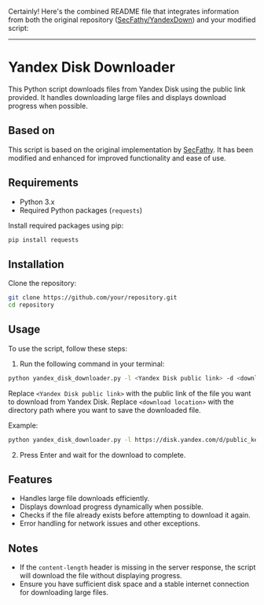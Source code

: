 Certainly! Here's the combined README file that integrates information from both the original repository ([SecFathy/YandexDown](https://github.com/SecFathy/YandexDown)) and your modified script:

---

# Yandex Disk Downloader

This Python script downloads files from Yandex Disk using the public link provided. It handles downloading large files and displays download progress when possible.

## Based on

This script is based on the original implementation by [SecFathy](https://github.com/SecFathy/YandexDown). It has been modified and enhanced for improved functionality and ease of use.

## Requirements

- Python 3.x
- Required Python packages (`requests`)

Install required packages using pip:
```bash
pip install requests
```

## Installation

Clone the repository:
```bash
git clone https://github.com/your/repository.git
cd repository
```

## Usage

To use the script, follow these steps:

1. Run the following command in your terminal:

```bash
python yandex_disk_downloader.py -l <Yandex Disk public link> -d <download location>
```

Replace `<Yandex Disk public link>` with the public link of the file you want to download from Yandex Disk.
Replace `<download location>` with the directory path where you want to save the downloaded file.

Example:
```bash
python yandex_disk_downloader.py -l https://disk.yandex.com/d/public_key123 -d /path/to/save/location
```

2. Press Enter and wait for the download to complete.

## Features

- Handles large file downloads efficiently.
- Displays download progress dynamically when possible.
- Checks if the file already exists before attempting to download it again.
- Error handling for network issues and other exceptions.

## Notes

- If the `content-length` header is missing in the server response, the script will download the file without displaying progress.
- Ensure you have sufficient disk space and a stable internet connection for downloading large files.
